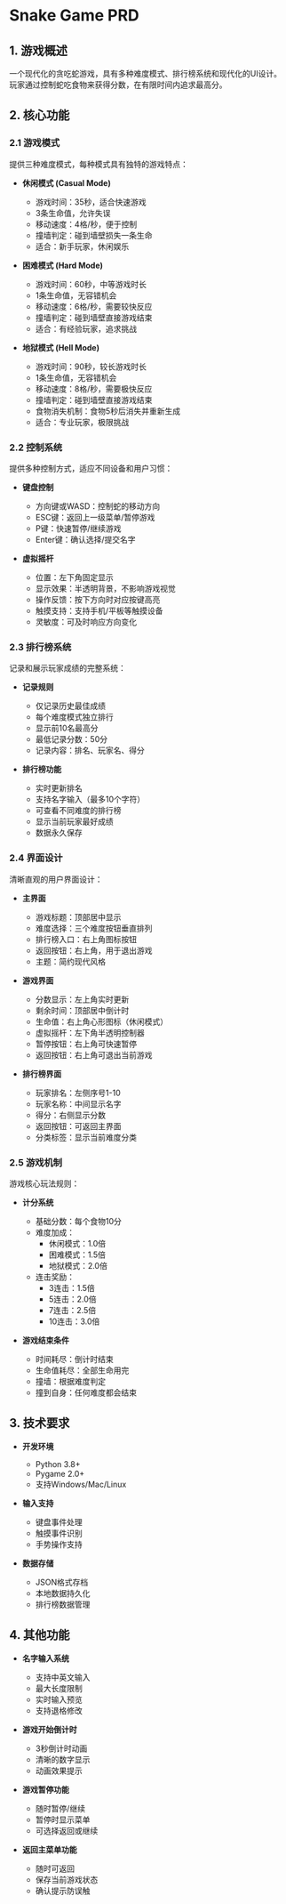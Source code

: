# Snake Game PRD

## 1. 游戏概述
一个现代化的贪吃蛇游戏，具有多种难度模式、排行榜系统和现代化的UI设计。玩家通过控制蛇吃食物来获得分数，在有限时间内追求最高分。

## 2. 核心功能

### 2.1 游戏模式
提供三种难度模式，每种模式具有独特的游戏特点：

- **休闲模式 (Casual Mode)**
  - 游戏时间：35秒，适合快速游戏
  - 3条生命值，允许失误
  - 移动速度：4格/秒，便于控制
  - 撞墙判定：碰到墙壁损失一条生命
  - 适合：新手玩家，休闲娱乐

- **困难模式 (Hard Mode)**
  - 游戏时间：60秒，中等游戏时长
  - 1条生命值，无容错机会
  - 移动速度：6格/秒，需要较快反应
  - 撞墙判定：碰到墙壁直接游戏结束
  - 适合：有经验玩家，追求挑战

- **地狱模式 (Hell Mode)**
  - 游戏时间：90秒，较长游戏时长
  - 1条生命值，无容错机会
  - 移动速度：8格/秒，需要极快反应
  - 撞墙判定：碰到墙壁直接游戏结束
  - 食物消失机制：食物5秒后消失并重新生成
  - 适合：专业玩家，极限挑战

### 2.2 控制系统
提供多种控制方式，适应不同设备和用户习惯：

- **键盘控制**
  - 方向键或WASD：控制蛇的移动方向
  - ESC键：返回上一级菜单/暂停游戏
  - P键：快速暂停/继续游戏
  - Enter键：确认选择/提交名字

- **虚拟摇杆**
  - 位置：左下角固定显示
  - 显示效果：半透明背景，不影响游戏视觉
  - 操作反馈：按下方向时对应按键高亮
  - 触摸支持：支持手机/平板等触摸设备
  - 灵敏度：可及时响应方向变化

### 2.3 排行榜系统
记录和展示玩家成绩的完整系统：

- **记录规则**
  - 仅记录历史最佳成绩
  - 每个难度模式独立排行
  - 显示前10名最高分
  - 最低记录分数：50分
  - 记录内容：排名、玩家名、得分

- **排行榜功能**
  - 实时更新排名
  - 支持名字输入（最多10个字符）
  - 可查看不同难度的排行榜
  - 显示当前玩家最好成绩
  - 数据永久保存

### 2.4 界面设计
清晰直观的用户界面设计：

- **主界面**
  - 游戏标题：顶部居中显示
  - 难度选择：三个难度按钮垂直排列
  - 排行榜入口：右上角图标按钮
  - 返回按钮：右上角，用于退出游戏
  - 主题：简约现代风格

- **游戏界面**
  - 分数显示：左上角实时更新
  - 剩余时间：顶部居中倒计时
  - 生命值：右上角心形图标（休闲模式）
  - 虚拟摇杆：左下角半透明控制器
  - 暂停按钮：右上角可快速暂停
  - 返回按钮：右上角可退出当前游戏

- **排行榜界面**
  - 玩家排名：左侧序号1-10
  - 玩家名称：中间显示名字
  - 得分：右侧显示分数
  - 返回按钮：可返回主界面
  - 分类标签：显示当前难度分类

### 2.5 游戏机制
游戏核心玩法规则：

- **计分系统**
  - 基础分数：每个食物10分
  - 难度加成：
    - 休闲模式：1.0倍
    - 困难模式：1.5倍
    - 地狱模式：2.0倍
  - 连击奖励：
    - 3连击：1.5倍
    - 5连击：2.0倍
    - 7连击：2.5倍
    - 10连击：3.0倍

- **游戏结束条件**
  - 时间耗尽：倒计时结束
  - 生命值耗尽：全部生命用完
  - 撞墙：根据难度判定
  - 撞到自身：任何难度都会结束

## 3. 技术要求
- **开发环境**
  - Python 3.8+
  - Pygame 2.0+
  - 支持Windows/Mac/Linux

- **输入支持**
  - 键盘事件处理
  - 触摸事件识别
  - 手势操作支持

- **数据存储**
  - JSON格式存档
  - 本地数据持久化
  - 排行榜数据管理

## 4. 其他功能
- **名字输入系统**
  - 支持中英文输入
  - 最大长度限制
  - 实时输入预览
  - 支持退格修改

- **游戏开始倒计时**
  - 3秒倒计时动画
  - 清晰的数字显示
  - 动画效果提示

- **游戏暂停功能**
  - 随时暂停/继续
  - 暂停时显示菜单
  - 可选择返回或继续

- **返回主菜单功能**
  - 随时可返回
  - 保存当前游戏状态
  - 确认提示防误触 